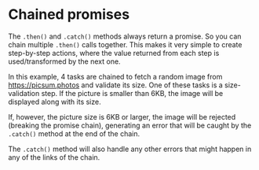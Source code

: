 # Chained promises

The `.then()` and `.catch()` methods always return a promise. So you can chain multiple `.then()` calls together. This makes it very simple to create step-by-step actions, where the value returned from each step is used/transformed by the next one.

In this example, 4 tasks are chained to fetch a random image from https://picsum.photos and validate its size. One of these tasks is a size-validation step. If the picture is smaller than 6KB, the image will be displayed along with its size.
 
If, however, the picture size is 6KB or larger, the image will be rejected (breaking the promise chain), generating an error that will be caught by the `.catch()` method at the end of the chain. 

The `.catch()` method will also handle any other errors that might happen in any of the links of the chain.